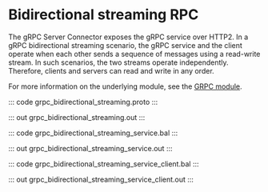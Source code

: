 # Bidirectional streaming RPC

The gRPC Server Connector exposes the gRPC service over HTTP2.
In a gRPC bidirectional streaming scenario, the gRPC service and the client
operate when each other sends a sequence of messages using a read-write stream.
In such scenarios, the two streams operate independently. Therefore, clients and servers can read and write in any order.

For more information on the underlying module, 
see the [GRPC module](https://docs.central.ballerina.io/ballerina/grpc/latest/).

::: code grpc_bidirectional_streaming.proto :::

::: out grpc_bidirectional_streaming.out :::

::: code grpc_bidirectional_streaming_service.bal :::

::: out grpc_bidirectional_streaming_service.out :::

::: code grpc_bidirectional_streaming_service_client.bal :::

::: out grpc_bidirectional_streaming_service_client.out :::